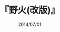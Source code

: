 ---
title: "『野火(改版)』"
description: "敗北が決定的となったフィリピン戦線で結核に冒され、わずか数本の芋を渡されて本隊を追放された田村一等兵。野火の燃えひろがる原野を彷徨う田村は、極度の飢えに襲われ、自分の血を吸った蛭まで食べたあげく、友軍の屍体に目を向ける…。平凡な一人の中年男の異常な戦争体験をもとにして、彼がなぜ人肉嗜食に踏み切れなかったかをたどる戦争文学の代表的作品である。"
date: 2014/07/01
shorttitle: ""
authors: ['']
publishDate: ""
ENTRYTYPE: "基礎演習テキスト100"
series:
- 早稲田大学必修基礎演習テキスト100(2020年度)
tags: 
- 
category: 
- 
# publisher: "Self-Published"
image: 
pinned : true
draft: false
hideToc: false
enableToc: true
enableTocContent: false
copyright: "All rights reserved"
---